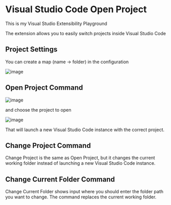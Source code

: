 
# Visual Studio Code Open Project  
This is my Visual Studio Extensibility Playground

The extension allows you to easily switch projects inside Visual Studio Code

## Project Settings 
You can create a map (name -> folder) in the configuration

![image](https://cloud.githubusercontent.com/assets/1393980/11690846/33778b66-9ea1-11e5-8dde-e7c7fb73b94c.png)

## Open Project Command 
![image](https://cloud.githubusercontent.com/assets/1393980/11690911/76f59626-9ea1-11e5-894c-83929f91ca74.png)

and choose the project to open

![image](https://cloud.githubusercontent.com/assets/1393980/11690954/9bba565e-9ea1-11e5-8d89-6e2a0227ac33.png)


That will launch a new Visual Studio Code instance with the correct project.

## Change Project Command
Change Project is the same as Open Project, but it changes the current working folder instead of launching a new Visual Studio Code instance.

## Change Current Folder Command
Change Current Folder shows input where you should enter the folder path you want to change. The command replaces the current working folder.